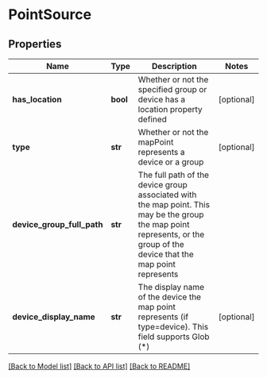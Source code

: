 # PointSource

## Properties
Name | Type | Description | Notes
------------ | ------------- | ------------- | -------------
**has_location** | **bool** | Whether or not the specified group or device has a location property defined | [optional] 
**type** | **str** | Whether or not the mapPoint represents a device or a group | [optional] 
**device_group_full_path** | **str** | The full path of the device group associated with the map point. This may be the group the map point represents, or the group of the device that the map point represents | 
**device_display_name** | **str** | The display name of the device the map point represents (if type&#x3D;device). This field supports Glob (*) | [optional] 

[[Back to Model list]](../README.md#documentation-for-models) [[Back to API list]](../README.md#documentation-for-api-endpoints) [[Back to README]](../README.md)

